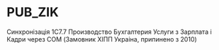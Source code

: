 # PUB_ZIK
Синхронізація 1С7.7 Производство Бухгалтерия Услуги з Зарплата і Кадри через COM
(Замовник ХІПП Украіна, припинено з 2010)


